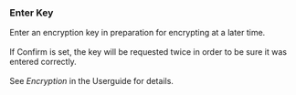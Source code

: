 ### Enter Key

Enter an encryption key in preparation for encrypting at a later time.\
\
If Confirm is set, the key will be requested twice in order to be sure
it was entered correctly.\
\
See *Encryption* in the Userguide for details.
